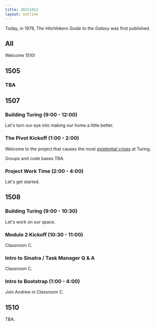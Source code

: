 ```yaml
---
title: 20151012
layout: outline
---
```


Today, in 1979, *The Hitchhikers Guide to the Galaxy* was first published.


## All

Welcome 1510!


## 1505

### TBA


## 1507

### Building Turing (9:00 - 12:00)

Let's turn our eye into making our home a little better.

### The Pivot Kickoff (1:00 - 2:00)

Welcome to the project that causes the most [existential crises](http://i.imgur.com/XHfE5KR.png)
at Turing.

Groups and code bases TBA.

### Project Work Time (2:00 - 4:00)

Let's get started.


## 1508

### Building Turing (9:00 - 10:30)

Let's work on our space.

### Module 2 Kickoff (10:30 - 11:00)

Classroom C.

### Intro to Sinatra / Task Manager Q & A

Classroom C.

### Intro to Bootstrap (1:00 - 4:00)

Join Andrew in Classroom C.


## 1510

TBA.


